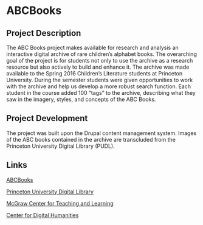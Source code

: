 # ABCBooks

## Project Description

The ABC Books project makes available for research and analysis an interactive digital archive of rare children’s alphabet books. The overarching goal of the project is for students not only to use the archive as a research resource but also actively to build and enhance it. The archive was made available to the Spring 2016 Children’s Literature students at Princeton University. During the semester students were given opportunities to work with the archive and help us develop a more robust search function. Each student in the course added 100 “tags” to the archive, describing what they saw in the imagery, styles, and concepts of the ABC Books. 

## Project Development

The project was built upon the Drupal content management system. Images of the ABC books contained in the archive are transcluded from the Princeton University Digital Library (PUDL). 

## Links

[ABCBooks](http://etc.princeton.edu/abcbooks)

[Princeton University Digital Library](http://pudl.princeton.edu/)

[McGraw Center for Teaching and Learning](http://mcgraw.princeton.edu)

[Center for Digital Humanities](http://digitalhumanities.princeton.edu)
